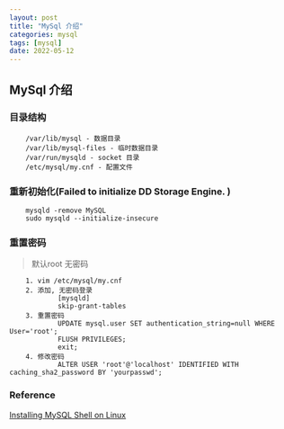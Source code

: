 ```yaml
---
layout: post
title: "MySql 介绍"
categories: mysql
tags: [mysql]
date: 2022-05-12
---
```


## MySql 介绍

### 目录结构

		/var/lib/mysql - 数据目录
		/var/lib/mysql-files - 临时数据目录
		/var/run/mysqld - socket 目录
		/etc/mysql/my.cnf - 配置文件

### 重新初始化(Failed to initialize DD Storage Engine. )

		mysqld -remove MySQL
		sudo mysqld --initialize-insecure

### 重置密码

> 默认root  无密码

		1. vim /etc/mysql/my.cnf
		2. 添加, 无密码登录
				[mysqld]
				skip-grant-tables
		3. 重置密码
				UPDATE mysql.user SET authentication_string=null WHERE User='root';
				FLUSH PRIVILEGES;
				exit;
		4. 修改密码
				ALTER USER 'root'@'localhost' IDENTIFIED WITH caching_sha2_password BY 'yourpasswd';

### Reference
[Installing MySQL Shell on Linux](https://dev.mysql.com/doc/mysql-shell/8.0/en/mysql-shell-install-linux-quick.html)  

